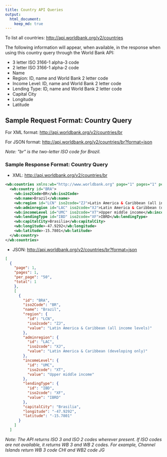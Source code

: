 ```yaml
---
title: Country API Queries
output:
  html_document:
    keep_md: true
---
```


To list all countries: <http://api.worldbank.org/v2/countries>

The following information will appear, when available, in the response when using this country query through the World Bank API:

* 3 letter ISO 3166-1 alpha-3 code
*	2 letter ISO 3166-1 alpha-2 code
*	Name
*	Region: ID, name and World Bank 2 letter code
*	Income Level: ID, name and World Bank 2 letter code
*	Lending Type: ID, name and World Bank 2 letter code
*	Capital City
*	Longitude
*	Latitude

## Sample Request Format: Country Query
For XML format: <http://api.worldbank.org/v2/countries/br>

For JSON format: <http://api.worldbank.org/v2/countries/br?format=json>

_Note: "br" is the two-letter ISO code for Brazil._

### Sample Response Format: Country Query

* XML:
<http://api.worldbank.org/v2/countries/br>

```xml
<wb:countries xmlns:wb="http://www.worldbank.org" page="1" pages="1" per_page="50" total="1">
  <wb:country id="BRA">
    <wb:iso2Code>BR</wb:iso2Code>
    <wb:name>Brazil</wb:name>
    <wb:region id="LCN" iso2code="ZJ">Latin America & Caribbean (all income levels)</wb:region>
    <wb:adminregion id="LAC" iso2code="XJ">Latin America & Caribbean (developing only)</wb:adminregion>
    <wb:incomeLevel id="UMC" iso2code="XT">Upper middle income</wb:incomeLevel>
    <wb:lendingType id="IBD" iso2code="XF">IBRD</wb:lendingType>
    <wb:capitalCity>Brasilia</wb:capitalCity>
    <wb:longitude>-47.9292</wb:longitude>
    <wb:latitude>-15.7801</wb:latitude>
  </wb:country>
</wb:countries>
```

* JSON: <http://api.worldbank.org/v2/countries/br?format=json>

```json
[
  {
    "page": 1,
    "pages": 1,
    "per_page": "50",
    "total": 1
    },
    [
      {
        "id": "BRA",
        "iso2Code": "BR",
        "name": "Brazil",
        "region": {
          "id": "LCN",
          "iso2code": "ZJ",
          "value": "Latin America & Caribbean (all income levels)"
        },
        "adminregion": {
          "id": "LAC",
          "iso2code": "XJ",
          "value": "Latin America & Caribbean (developing only)"
        },
        "incomeLevel": {
          "id": "UMC",
          "iso2code": "XT",
          "value": "Upper middle income"
        },
        "lendingType": {
          "id": "IBD",
          "iso2code": "XF",
          "value": "IBRD"
        },
        "capitalCity": "Brasilia",
        "longitude": "-47.9292",
        "latitude": "-15.7801"
      }
    ]
  ]
```

_Note: The API returns ISO 3 and ISO 2 codes wherever present.  If ISO codes are not available, it returns WB 3 and WB 2 codes. For example, Channel Islands return WB 3 code CHI and WB2 code JG_
